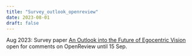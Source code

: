 ```yaml
---
title: "Survey_outlook_openreview"
date: 2023-08-01
draft: false
---
```


Aug 2023: Survey paper <a href="https://openreview.net/forum?id=V3974SUk1w">An Outlook into the Future of Egocentric Vision</a> open for comments on OpenReview until 15 Sep.